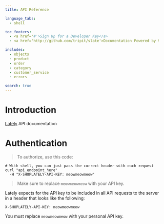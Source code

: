 ```yaml
---
title: API Reference

language_tabs:
  - shell

toc_footers:
  - <a href='#'>Sign Up for a Developer Key</a>
  - <a href='http://github.com/tripit/slate'>Documentation Powered by Slate</a>

includes:
  - objects
  - product
  - order
  - category
  - customer_service
  - errors

search: true
---
```


# Introduction

[Lately](http://shoplately.com) API documentation

# Authentication

> To authorize, use this code:

```shell
# With shell, you can just pass the correct header with each request
curl "api_endpoint_here"
  -H "X-SHOPLATELY-API-KEY: meowmeowmeow"
```

> Make sure to replace `meowmeowmeow` with your API key.

Lately expects for the API key to be included in all API requests to the server in a header that looks like the following:

`X-SHOPLATELY-API-KEY: meowmeowmeow`

<aside class="notice">
You must replace <code>meowmeowmeow</code> with your personal API key.
</aside>








